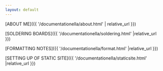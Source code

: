 ```yaml
---
layout: default
---
```





[ABOUT ME]({{ '/documentationella/about.html' | relative_url }})


[SOLDERING BOARDS]({{ '/documentationella/soldering.html' |relative_url }})


[FORMATTING NOTES]({{ '/documentationella/format.html' |relative_url }})


[SETTING UP OF STATIC SITE]({{ '/documentationella/staticsite.html' |relative_url }})
